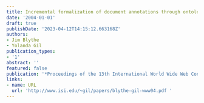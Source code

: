 ```yaml
---
title: Incremental formalization of document annotations through ontology-based paraphrasing
date: '2004-01-01'
draft: true
publishDate: '2023-04-12T14:15:12.663168Z'
authors:
- Jim Blythe
- Yolanda Gil
publication_types:
- '1'
abstract: ''
featured: false
publication: '*Proceedings of the 13th International World Wide Web Conference (WWW)*'
links:
- name: URL
  url: 'http://www.isi.edu/~gil/papers/blythe-gil-www04.pdf '
---
```


